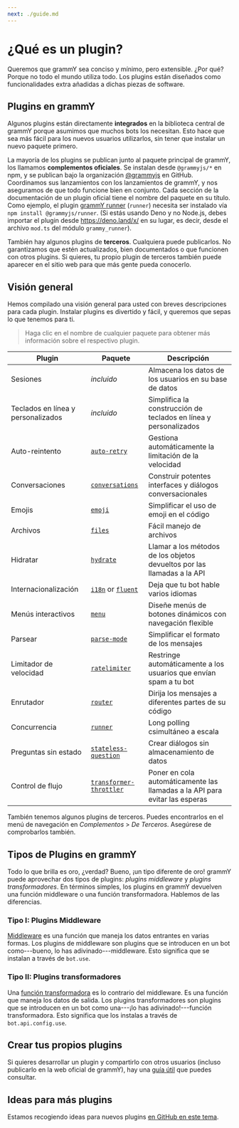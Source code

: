 ```yaml
---
next: ./guide.md
---
```


# ¿Qué es un plugin?

Queremos que grammY sea conciso y mínimo, pero extensible.
¿Por qué?
Porque no todo el mundo utiliza todo.
Los plugins están diseñados como funcionalidades extra añadidas a dichas piezas de software.

## Plugins en grammY

Algunos plugins están directamente **integrados** en la biblioteca central de grammY porque asumimos que muchos bots los necesitan.
Esto hace que sea más fácil para los nuevos usuarios utilizarlos, sin tener que instalar un nuevo paquete primero.

La mayoría de los plugins se publican junto al paquete principal de grammY, los llamamos **complementos oficiales**.
Se instalan desde `@grammyjs/*` en npm, y se publican bajo la organización [@grammyjs](https://github.com/grammyjs) en GitHub.
Coordinamos sus lanzamientos con los lanzamientos de grammY, y nos aseguramos de que todo funcione bien en conjunto.
Cada sección de la documentación de un plugin oficial tiene el nombre del paquete en su título.
Como ejemplo, el plugin [grammY runner](./runner.md) (`runner`) necesita ser instalado vía `npm install @grammyjs/runner`.
(Si estás usando Deno y no Node.js, debes importar el plugin desde <https://deno.land/x/> en su lugar, es decir, desde el archivo `mod.ts` del módulo `grammy_runner`).

También hay algunos plugins de **terceros**.
Cualquiera puede publicarlos.
No garantizamos que estén actualizados, bien documentados o que funcionen con otros plugins.
Si quieres, tu propio plugin de terceros también puede aparecer en el sitio web para que más gente pueda conocerlo.

## Visión general

Hemos compilado una visión general para usted con breves descripciones para cada plugin.
Instalar plugins es divertido y fácil, y queremos que sepas lo que tenemos para ti.

> Haga clic en el nombre de cualquier paquete para obtener más información sobre el respectivo plugin.

| Plugin                             | Paquete                                               | Descripción                                                                 |
| ---------------------------------- | ----------------------------------------------------- | --------------------------------------------------------------------------- |
| Sesiones                           | _incluido_                                            | Almacena los datos de los usuarios en su base de datos                      |
| Teclados en línea y personalizados | _incluido_                                            | Simplifica la construcción de teclados en línea y personalizados            |
| Auto-reintento                     | [`auto-retry`](./auto-retry.md)                       | Gestiona automáticamente la limitación de la velocidad                      |
| Conversaciones                     | [`conversations`](./conversations.md)                 | Construir potentes interfaces y diálogos conversacionales                   |
| Emojis                             | [`emoji`](./emoji.md)                                 | Simplificar el uso de emoji en el código                                    |
| Archivos                           | [`files`](./files.md)                                 | Fácil manejo de archivos                                                    |
| Hidratar                           | [`hydrate`](./hydrate.md)                             | Llamar a los métodos de los objetos devueltos por las llamadas a la API     |
| Internacionalización               | [`i18n`](./i18n.md) or [`fluent`](./fluent.md)        | Deja que tu bot hable varios idiomas                                        |
| Menús interactivos                 | [`menu`](./menu.md)                                   | Diseñe menús de botones dinámicos con navegación flexible                   |
| Parsear                            | [`parse-mode`](./parse-mode.md)                       | Simplificar el formato de los mensajes                                      |
| Limitador de velocidad             | [`ratelimiter`](./ratelimiter.md)                     | Restringe automáticamente a los usuarios que envían spam a tu bot           |
| Enrutador                          | [`router`](./router.md)                               | Dirija los mensajes a diferentes partes de su código                        |
| Concurrencia                       | [`runner`](./runner.md)                               | Long polling csimultáneo a escala                                           |
| Preguntas sin estado               | [`stateless-question`](./stateless-question.md)       | Crear diálogos sin almacenamiento de datos                                  |
| Control de flujo                   | [`transformer-throttler`](./transformer-throttler.md) | Poner en cola automáticamente las llamadas a la API para evitar las esperas |

También tenemos algunos plugins de terceros.
Puedes encontrarlos en el menú de navegación en _Complementos_ > _De Terceros_.
Asegúrese de comprobarlos también.

## Tipos de Plugins en grammY

Todo lo que brilla es oro, ¿verdad?
Bueno, ¡un tipo diferente de oro!
grammY puede aprovechar dos tipos de plugins: _plugins middleware_ y _plugins transformadores_.
En términos simples, los plugins en grammY devuelven una función middleware o una función transformadora.
Hablemos de las diferencias.

### Tipo I: Plugins Middleware

[Middleware](../guide/middleware.md) es una función que maneja los datos entrantes en varias formas.
Los plugins de middleware son plugins que se introducen en un bot como---bueno, lo has adivinado---middleware.
Esto significa que se instalan a través de `bot.use`.

### Tipo II: Plugins transformadores

Una [función transformadora](../advanced/transformers.md) es lo contrario del middleware.
Es una función que maneja los datos de salida.
Los plugins transformadores son plugins que se introducen en un bot como una---¡lo has adivinado!---función transformadora.
Esto significa que los instalas a través de `bot.api.config.use`.

## Crear tus propios plugins

Si quieres desarrollar un plugin y compartirlo con otros usuarios (incluso publicarlo en la web oficial de grammY), hay una [guía útil](./guide.md) que puedes consultar.

## Ideas para más plugins

Estamos recogiendo ideas para nuevos plugins [en GitHub en este tema](https://github.com/grammyjs/grammY/issues/110).
